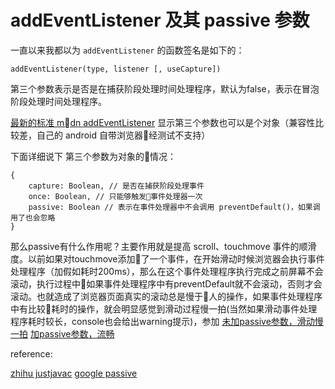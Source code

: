 # addEventListener 及其 passive 参数

一直以来我都以为 `addEventListener` 的函数签名是如下的：

`addEventListener(type, listener [, useCapture])`

第三个参数表示是否是在捕获阶段处理时间处理程序，默认为false，表示在冒泡阶段处理时间处理程序。


[最新的标准 mdn addEventListener](https://developer.mozilla.org/zh-CN/docs/Web/API/EventTarget/addEventListener) 显示第三个参数也可以是个对象（兼容性比较差，自己的 android 自带浏览器经测试不支持）

下面详细说下 第三个参数为对象的情况：

```
{
    capture: Boolean, // 是否在捕获阶段处理事件
    once: Boolean, // 只能够触发事件处理器一次
    passive: Boolean // 表示在事件处理器中不会调用 preventDefault()，如果调用了也会忽略
}
```

那么passive有什么作用呢？主要作用就是提高 scroll、touchmove 事件的顺滑度。以前如果对touchmove添加了一个事件，在开始滑动时候浏览器会执行事件处理程序（加假如耗时200ms），那么在这个事件处理程序执行完成之前屏幕不会滚动，执行过程中如果事件处理程序中有preventDefault就不会滚动，否则才会滚动。也就造成了浏览器页面真实的滚动总是慢于人的操作，如果事件处理程序中有比较耗时的操作，就会明显感觉到滑动过程慢一拍(当然如果滑动事件处理程序耗时较长，console也会给出warning提示)，参加 [未加passive参数，滑动慢一拍](https://bmxklyzj.github.io/demo-exercise/2018-04/addEventListener-default.html) [加passive参数，流畅](https://bmxklyzj.github.io/demo-exercise/2018-04/addEventListener-passive.html)


reference:

[zhihu justjavac](https://zhuanlan.zhihu.com/p/24555031)
[google passive](https://developers.google.com/web/updates/2016/06/passive-event-listeners)
